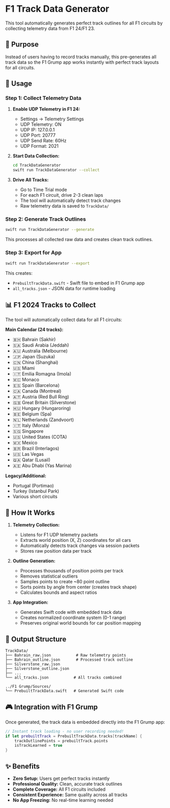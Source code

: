 # F1 Track Data Generator

This tool automatically generates perfect track outlines for all F1 circuits by collecting telemetry data from F1 24/F1 23.

## 🎯 Purpose

Instead of users having to record tracks manually, this pre-generates all track data so the F1 Grump app works instantly with perfect track layouts for all circuits.

## 🚀 Usage

### Step 1: Collect Telemetry Data

1. **Enable UDP Telemetry in F1 24:**
   - Settings → Telemetry Settings
   - UDP Telemetry: ON
   - UDP IP: 127.0.0.1
   - UDP Port: 20777
   - UDP Send Rate: 60Hz
   - UDP Format: 2021

2. **Start Data Collection:**
   ```bash
   cd TrackDataGenerator
   swift run TrackDataGenerator --collect
   ```

3. **Drive All Tracks:**
   - Go to Time Trial mode
   - For each F1 circuit, drive 2-3 clean laps
   - The tool will automatically detect track changes
   - Raw telemetry data is saved to `TrackData/`

### Step 2: Generate Track Outlines

```bash
swift run TrackDataGenerator --generate
```

This processes all collected raw data and creates clean track outlines.

### Step 3: Export for App

```bash
swift run TrackDataGenerator --export
```

This creates:
- `PrebuiltTrackData.swift` - Swift file to embed in F1 Grump app
- `all_tracks.json` - JSON data for runtime loading

## 📊 F1 2024 Tracks to Collect

The tool will automatically collect data for all F1 circuits:

**Main Calendar (24 tracks):**
- 🇧🇭 Bahrain (Sakhir)
- 🇸🇦 Saudi Arabia (Jeddah)
- 🇦🇺 Australia (Melbourne)
- 🇯🇵 Japan (Suzuka)
- 🇨🇳 China (Shanghai)
- 🇺🇸 Miami
- 🇮🇹 Emilia Romagna (Imola)
- 🇲🇨 Monaco
- 🇪🇸 Spain (Barcelona)
- 🇨🇦 Canada (Montreal)
- 🇦🇹 Austria (Red Bull Ring)
- 🇬🇧 Great Britain (Silverstone)
- 🇭🇺 Hungary (Hungaroring)
- 🇧🇪 Belgium (Spa)
- 🇳🇱 Netherlands (Zandvoort)
- 🇮🇹 Italy (Monza)
- 🇸🇬 Singapore
- 🇺🇸 United States (COTA)
- 🇲🇽 Mexico
- 🇧🇷 Brazil (Interlagos)
- 🇺🇸 Las Vegas
- 🇶🇦 Qatar (Lusail)
- 🇦🇪 Abu Dhabi (Yas Marina)

**Legacy/Additional:**
- Portugal (Portimao)
- Turkey (Istanbul Park)
- Various short circuits

## 🔧 How It Works

1. **Telemetry Collection:**
   - Listens for F1 UDP telemetry packets
   - Extracts world position (X, Z) coordinates for all cars
   - Automatically detects track changes via session packets
   - Stores raw position data per track

2. **Outline Generation:**
   - Processes thousands of position points per track
   - Removes statistical outliers
   - Samples points to create ~80 point outline
   - Sorts points by angle from center (creates track shape)
   - Calculates bounds and aspect ratios

3. **App Integration:**
   - Generates Swift code with embedded track data
   - Creates normalized coordinate system (0-1 range)
   - Preserves original world bounds for car position mapping

## 📁 Output Structure

```
TrackData/
├── Bahrain_raw.json           # Raw telemetry points
├── Bahrain_outline.json       # Processed track outline
├── Silverstone_raw.json
├── Silverstone_outline.json
├── ...
└── all_tracks.json           # All tracks combined

../F1 Grump/Sources/
└── PrebuiltTrackData.swift   # Generated Swift code
```

## 🎮 Integration with F1 Grump

Once generated, the track data is embedded directly into the F1 Grump app:

```swift
// Instant track loading - no user recording needed!
if let prebuiltTrack = PrebuiltTrackData.tracks[trackName] {
    trackOutlinePoints = prebuiltTrack.points
    isTrackLearned = true
}
```

## ✨ Benefits

- **Zero Setup:** Users get perfect tracks instantly
- **Professional Quality:** Clean, accurate track outlines
- **Complete Coverage:** All F1 circuits included
- **Consistent Experience:** Same quality across all tracks
- **No App Freezing:** No real-time learning needed
